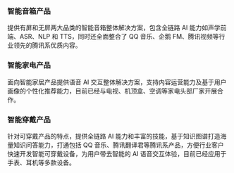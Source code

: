 ### 智能音箱产品
提供有屏和无屏两大品类的智能音箱整体解决方案，包含全链路 AI 能力如声学前端、ASR、NLP 和 TTS，同时还全面整合了 QQ 音乐、企鹅 FM、腾讯视频等行业领先的腾讯系优质内容。

### 智能家电产品
面向智能家居产品提供语音 AI 交互整体解决方案，支持内容运营能力及基于用户画像的个性化推荐能力，目前已经与电视、机顶盒、空调等家电头部厂家开展合作。

### 智能穿戴产品
针对可穿戴产品的特点，提供全链路 AI 能力和丰富的技能，基于知识图谱打造海量知识问答能力，打通包括 QQ 音乐、腾讯翻译君等腾讯系产品，方便行业客户快速开发智能可穿戴设备，为用户带去智能的 AI 语音交互体验，目前已经应用于手表、耳机等多款设备。

